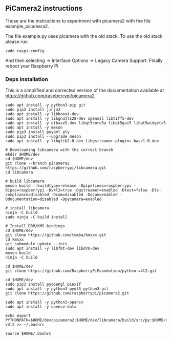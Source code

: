 ## PiCamera2 instructions

Those are the instructions to experiment with picamera2 with the file example_picamera2.

The file example.py uses picamera with the old stack.
To use the old stack please run

    sudo raspi-config 

And then selecting -> Interface Options -> Legacy Camera Support.
Finally reboot your Raspberry Pi

### Deps installation

This is a simplified and corrected version of the documentation
available at https://github.com/raspberrypi/picamera2


    sudo apt install -y python3-pip git
    sudo pip3 install jinja2
    sudo apt install -y libboost-dev
    sudo apt install -y libgnutls28-dev openssl libtiff5-dev
    sudo apt install -y qtbase5-dev libqt5core5a libqt5gui5 libqt5widgets5
    sudo apt install -y meson
    sudo pip3 install pyyaml ply
    sudo pip3 install --upgrade meson
    sudo apt install -y libglib2.0-dev libgstreamer-plugins-base1.0-dev

    # Downloading libcamera with the correct branch
    mkdir $HOME/dev
    cd $HOME/dev
    git clone --branch picamera2 https://github.com/raspberrypi/libcamera.git
    cd libcamera

    # build libcamera
    meson build --buildtype=release -Dpipelines=raspberrypi -Dipas=raspberrypi -Dv4l2=true -Dgstreamer=enabled -Dtest=false -Dlc-compliance=disabled -Dcam=disabled -Dqcam=enabled -Ddocumentation=disabled -Dpycamera=enabled

    # install libcamera
    ninja -C build
    sudo ninja -C build install

    # Install DRM/KMS bindings 
    cd $HOME/dev
    git clone https://github.com/tomba/kmsxx.git
    cd kmsxx
    git submodule update --init
    sudo apt install -y libfmt-dev libdrm-dev
    meson build
    ninja -C build

    cd $HOME/dev
    git clone https://github.com/RaspberryPiFoundation/python-v4l2.git

    cd $HOME/dev
    sudo pip3 install pyopengl piexif
    sudo apt install -y python3-pyqt5 python3-pil
    git clone https://github.com/raspberrypi/picamera2.git

    sudo apt install -y python3-opencv
    sudo apt install -y opencv-data

    echo export PYTHONPATH=$HOME/dev/picamera2:$HOME/dev/libcamera/build/src/py:$HOME/dev/kmsxx/build/py:$HOME/dev/python-v4l2 >> ~/.bashrc

    source $HOME/.bashrc